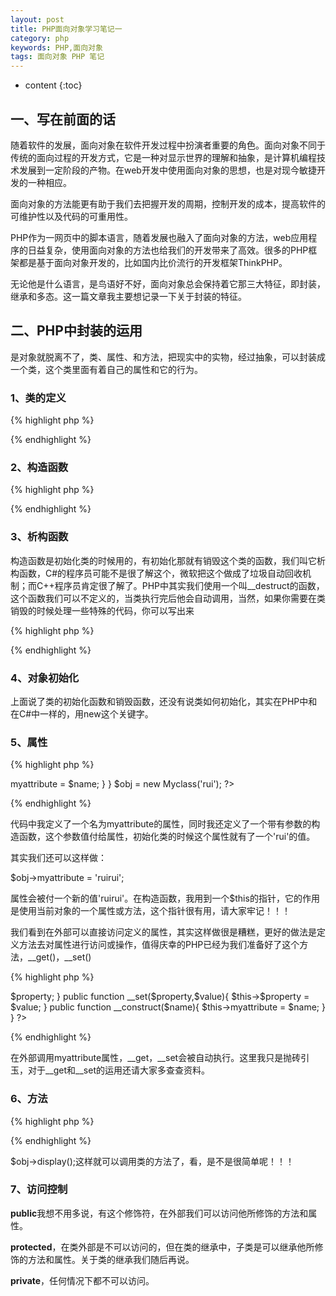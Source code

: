 ```yaml
---
layout: post
title: PHP面向对象学习笔记一
category: php
keywords: PHP,面向对象
tags: 面向对象 PHP 笔记
---
```


* content
{:toc}

## 一、写在前面的话

随着软件的发展，面向对象在软件开发过程中扮演者重要的角色。面向对象不同于传统的面向过程的开发方式，它是一种对显示世界的理解和抽象，是计算机编程技术发展到一定阶段的产物。在web开发中使用面向对象的思想，也是对现今敏捷开发的一种相应。

面向对象的方法能更有助于我们去把握开发的周期，控制开发的成本，提高软件的可维护性以及代码的可重用性。

<!--more-->

PHP作为一网页中的脚本语言，随着发展也融入了面向对象的方法，web应用程序的日益复杂，使用面向对象的方法也给我们的开发带来了高效。很多的PHP框架都是基于面向对象开发的，比如国内比价流行的开发框架ThinkPHP。

无论他是什么语言，是鸟语好不好，面向对象总会保持着它那三大特征，即封装，继承和多态。这一篇文章我主要想记录一下关于封装的特征。

## 二、PHP中封装的运用

是对象就脱离不了，类、属性、和方法，把现实中的实物，经过抽象，可以封装成一个类，这个类里面有着自己的属性和它的行为。

### 1、类的定义

{% highlight php %}
<?php
class Myclass{
    //这里面写你的代码
}
?>
{% endhighlight %}

### 2、构造函数

{% highlight php %}
<?php
class Myclass{
    public function __construct{
        ...
    }
}
?>
{% endhighlight %}

### 3、析构函数

构造函数是初始化类的时候用的，有初始化那就有销毁这个类的函数，我们叫它析构函数，C#的程序员可能不是很了解这个，微软把这个做成了垃圾自动回收机制；而C++程序员肯定很了解了。PHP中其实我们使用一个叫__destruct的函数，这个函数我们可以不定义的，当类执行完后他会自动调用，当然，如果你需要在类销毁的时候处理一些特殊的代码，你可以写出来

{% highlight php %}
<?php
class Myclass{
    public function __destruct(){
        ...
    }
}
?>
{% endhighlight %}

### 4、对象初始化

上面说了类的初始化函数和销毁函数，还没有说类如何初始化，其实在PHP中和在C#中一样的，用new这个关键字。

### 5、属性

{% highlight php %}
<?php
class Myclass{
    public $myattribute;
    public function __construct($name){
        $this->myattribute = $name;
    }
}
$obj = new Myclass('rui');
?>
{% endhighlight %}

代码中我定义了一个名为myattribute的属性，同时我还定义了一个带有参数的构造函数，这个参数值付给属性，初始化类的时候这个属性就有了一个'rui'的值。

其实我们还可以这样做：

$obj->myattribute = 'ruirui';

属性会被付一个新的值'ruirui'。在构造函数，我用到一个$this的指针，它的作用是使用当前对象的一个属性或方法，这个指针很有用，请大家牢记！！！

我们看到在外部可以直接访问定义的属性，其实这样做很是糟糕，更好的做法是定义方法去对属性进行访问或操作，值得庆幸的PHP已经为我们准备好了这个方法，__get()，__set()

{% highlight php %}
<?php
class Myclass{
    private $myattribute;
    public function __get($property){
        return $this->$property;
    }
    public function __set($property,$value){
        $this->$property = $value;
    }
    public function __construct($name){
        $this->myattribute = $name;
    }
}
?>
{% endhighlight %}

在外部调用myattribute属性，__get，__set会被自动执行。这里我只是抛砖引玉，对于__get和__set的运用还请大家多查查资料。

### 6、方法

{% highlight php %}
<?php
class Myclass{
    ...
    public function display(){
        ...
    }
}
?>
{% endhighlight %}

$obj->display();这样就可以调用类的方法了，看，是不是很简单呢！！！

### 7、访问控制

**public**我想不用多说，有这个修饰符，在外部我们可以访问他所修饰的方法和属性。

**protected**，在类外部是不可以访问的，但在类的继承中，子类是可以继承他所修饰的方法和属性。关于类的继承我们随后再说。

**private**，任何情况下都不可以访问。